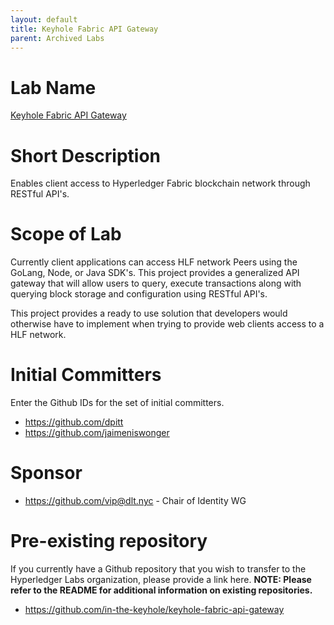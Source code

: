```yaml
---
layout: default
title: Keyhole Fabric API Gateway
parent: Archived Labs
---
```

# Lab Name
[Keyhole Fabric API Gateway](https://github.com/hyperledger-labs/keyhole-fabric-api-gateway)

# Short Description
Enables client access to Hyperledger Fabric blockchain network through RESTful API's.

# Scope of Lab
Currently client applications can access HLF network Peers using the GoLang, Node, or Java SDK's. This project provides a generalized API gateway that will allow users to query, execute transactions along with querying block storage and configuration using RESTful API's.

This project provides a ready to use solution that developers would otherwise have to implement when trying to provide web clients access to a HLF network.

# Initial Committers
Enter the Github IDs for the set of initial committers.
- https://github.com/dpitt
- https://github.com/jaimeniswonger


# Sponsor
 - https://github.com/vip@dlt.nyc - Chair of Identity WG

# Pre-existing repository
If you currently have a Github repository that you wish to transfer to the Hyperledger Labs organization, please provide a link here. **NOTE: Please refer to the README for additional information on existing repositories.**
- https://github.com/in-the-keyhole/keyhole-fabric-api-gateway

